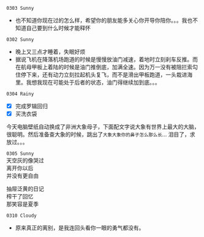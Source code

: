 ``0303 Sunny``
- 也不知道你现在过的怎么样，希望你的朋友能多关心你开导你陪你。。。我也不知道自己要到什么时候才能释怀

``0302 Sunny``
- 晚上又三点才睡着，失眠好烦
- 据说飞机在降落机场跑道的时候是慢慢放油门减速，着地时立刻刹车反推。而在航母甲板上着陆的时候是油门推倒底，加满全速。因为万一没有被阻拦索勾住停下来，还有动力立刻拉起机头复飞，而不是滑出甲板跑道，一头栽进海里。我想我现在可能处于后者的状态，油门得继续加到底。。。

``0304 Rainy``  
- [x] 完成罗辑回归
- [x] 买洗衣袋

今天电脑壁纸自动换成了非洲大象母子，下面配文字说大象有世界上最大的大脑，很聪明。然后准备查大象的时候，跳出了``大象大象你的鼻子怎么那么长``... 泪目了，求放过。。。

``0305 Sunny``  
天空灰的像哭过  
离开你以后  
并没有更自由  

抽屉泛黄的日记  
榨干了回忆  
那笑容是夏季  

``0310 Cloudy``
- 原来真正的离别，是我连回头看你一眼的勇气都没有。
